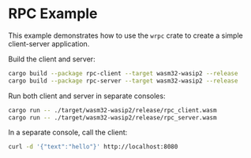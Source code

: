 # RPC Example

This example demonstrates how to use the `wrpc` crate to create a simple
client-server application.

Build the client and server:

```bash
cargo build --package rpc-client --target wasm32-wasip2 --release
cargo build --package rpc-server --target wasm32-wasip2 --release
```

Run both client and server in separate consoles:

```bash
cargo run -- ./target/wasm32-wasip2/release/rpc_client.wasm
cargo run -- ./target/wasm32-wasip2/release/rpc_server.wasm
```

In a separate console, call the client:

```bash
curl -d '{"text":"hello"}' http://localhost:8080
```
